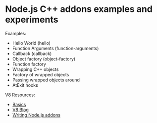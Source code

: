 # Node.js C++ addons examples and experiments

Examples:
* Hello World (hello)
* Function Arguments (function-arguments)
* Callback (callback)
* Object factory (object-factory)
* Function factory
* Wrapping C++ objects
* Factory of wrapped objects
* Passing wrapped objects around
* AtExit hooks

V8 Resources:
* [Basics](https://developers.google.com/v8/)
* [V8 Blog](http://v8project.blogspot.com/)
* [Writing Node.js addons](https://nodejs.org/api/addons.html)